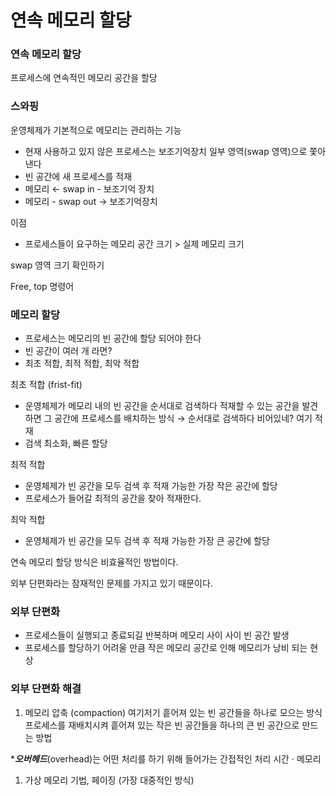 # 연속 메모리 할당

### 연속 메모리 할당

프로세스에 연속적인 메모리 공간을 할당 

### 스와핑

운영체제가 기본적으로 메모리는 관리하는 기능 

- 현재 사용하고 있지 않은 프로세스는 보조기억장치 일부 영역(swap 영역)으로 쫓아낸다
- 빈 공간에 새 프로세스를 적재
- 메모리 ← swap in - 보조기억 장치
- 메모리 - swap out → 보조기억장치

이점 

- 프로세스들이 요구하는 메모리 공간 크기 > 실제 메모리 크기

swap  영역 크기 확인하기 

Free, top 명령어 

### 메모리 할당

- 프로세스는 메모리의 빈 공간에 할당 되어야 한다
- 빈 공간이 여러 개 라면?
- 최초 적합, 최적 적합, 최악 적합

최초 적합 (frist-fit)

- 운영체제가 메모리 내의 빈 공간을 순서대로 검색하다 적재할 수 있는 공간을 발견하면 그 공간에 프로세스를 배치하는 방식
→ 순서대로 검색하다 비어있네? 여기 적재
- 검색 최소화, 빠른 할당

최적 적합 

- 운영체제가 빈 공간을 모두 검색 후 적재 가능한 가장 작은 공간에 할당
- 프로세스가 들어갈 최적의 공간을 찾아 적재한다.

최악 적합 

- 운영체제가 빈 공간을 모두 검색 후 적재 가능한 가장 큰 공간에 할당

연속 메모리 할당 방식은 비효율적인 방법이다.

외부 단편화라는 잠재적인 문제를 가지고 있기 때문이다.

### 외부 단편화

- 프로세스들이 실행되고 종료되길 반복하며 메모리 사이 사이 빈 공간 발생
- 프로세스를 할당하기 어려울 만큼 작은 메모리 공간로 인해 메모리가 낭비 되는 현상

### 외부 단편화 해결

1. 메모리 압축 (compaction)
여기저기 흩어져 있는 빈 공간들을 하나로 모으는 방식 
프로세스를 재배치시켜 흩어져 있는 작은 빈 공간들을 하나의 큰 빈 공간으로 만드는 방법 

****오버헤드***(overhead)는 어떤 처리를 하기 위해 들어가는 간접적인 처리 시간 · 메모리

1. 가상 메모리 기법, 페이징 (가장 대중적인 방식)
